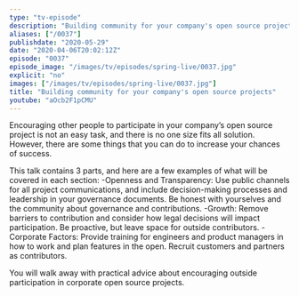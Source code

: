 ```yaml
---
type: "tv-episode"
description: "Building community for your company's open source projects"
aliases: ["/0037"]
publishdate: "2020-05-29"
date: "2020-04-06T20:02:12Z"
episode: "0037"
episode_image: "/images/tv/episodes/spring-live/0037.jpg"
explicit: "no"
images: ["/images/tv/episodes/spring-live/0037.jpg"]
title: "Building community for your company's open source projects"
youtube: "aOcb2F1pCMU"
---
```


Encouraging other people to participate in your company’s open source project is not an easy task, and there is no one size fits all solution. However, there are some things that you can do to increase your chances of success.

This talk contains 3 parts, and here are a few examples of what will be covered in each section:
-Openness and Transparency: Use public channels for all project communications, and include decision-making processes and leadership in your governance documents. Be honest with yourselves and the community about governance and contributions.
-Growth: Remove barriers to contribution and consider how legal decisions will impact participation. Be proactive, but leave space for outside contributors.
-Corporate Factors: Provide training for engineers and product managers in how to work and plan features in the open. Recruit customers and partners as contributors. 

You will walk away with practical advice about encouraging outside participation in corporate open source projects.

